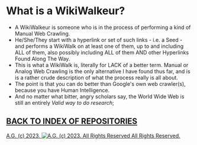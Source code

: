 What is a WikiWalkeur?
======================

* A WikiWalkeur is someone who is in the process of performing a kind of Manual Web Crawling.
* He/She/They start with a hyperlink or set of such links - i.e. a Seed - and performs a WikiWalk on at least one of them, up to and including ALL of them, also possibly including ALL of them AND other Hyperlinks Found Along The Way.
* This is what a WikiWalk is, literally for LACK of a better term. Manual or Analog Web Crawling is the only alternative I have found thus far, and is is a rather crude description of what the process really is all about.
* The point is that you can do better than Google's own web crawler(s), because you have Human Intelligence.
* And no matter what bitter, angry scholars say, the World Wide Web is still an entirely *Valid way to do research*;

## [BACK TO INDEX OF REPOSITORIES](https://github.com/antiface/Index)

[A.G. (c) 2023. ![A.G. (c) 2023. All Rights Reserved](https://historiotheque.files.wordpress.com/2016/11/ag_signature_official_2015_50px_cropped.jpg) All Rights Reserved.](http://alexgagnon.com)
